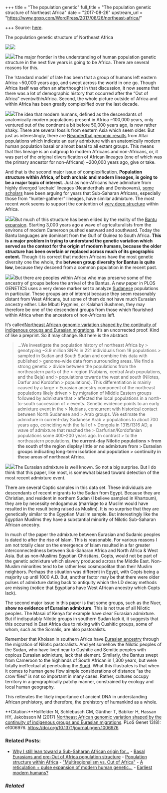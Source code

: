 +++
title = "The population genetic"
full_title = "The population genetic structure of Northeast Africa"
date = "2017-08-26"
upstream_url = "https://www.gnxp.com/WordPress/2017/08/26/northeast-africa/"

+++
Source: [here](https://www.gnxp.com/WordPress/2017/08/26/northeast-africa/).

The population genetic structure of Northeast Africa

[![](https://i0.wp.com/www.gnxp.com/WordPress/wp-content/uploads/2017/08/NEafrica.jpg?resize=600%2C283)![](https://i0.wp.com/www.gnxp.com/WordPress/wp-content/uploads/2017/08/NEafrica.jpg?resize=600%2C283)](http://journals.plos.org/plosgenetics/article?id=10.1371/journal.pgen.1006976)

[![](https://i0.wp.com/www.gnxp.com/WordPress/wp-content/uploads/2017/08/africa_biography.jpeg?resize=180%2C279)![](https://i0.wp.com/www.gnxp.com/WordPress/wp-content/uploads/2017/08/africa_biography.jpeg?resize=180%2C279)](https://www.amazon.com/exec/obidos/ASIN/067973869X/geneexpressio-20)The major frontier in the understanding of human population genetic structure in the next five years is going to be Africa. There are several reasons for this.

The ‘standard model’ of late has been that a group of humans left eastern Africa \~50,000 years ago, and swept across the world in one go. Though Africa itself was often an afterthought in that discussion, it now seems that there was a lot of demographic history that occurred after the “Out of Africa” event*within*Africa. Second, the whole picture outside of Africa and within Africa has been greatly complexified over the last decade.

[![](https://i0.wp.com/www.gnxp.com/WordPress/wp-content/uploads/2017/08/lone_surv.jpeg?resize=183%2C275)![](https://i0.wp.com/www.gnxp.com/WordPress/wp-content/uploads/2017/08/lone_surv.jpeg?resize=183%2C275)](https://www.amazon.com/exec/obidos/ASIN/1250023300/geneexpressio-20)The idea that modern humans, defined as the descendants of anatomically modern populations present in Africa \~100,000 years, only ventured out of the continent a bit before 50,000 years ago, is now rather shaky. There are several fossils from eastern Asia which seem older. But just as interestingly, there are [Neanderthal genomic results](http://www.nature.com/nature/journal/v530/n7591/abs/nature16544.html) from Altai populations which indicate an early admixture with an anatomically modern human population basal or almost basal to all extant groups. This means that this lineage is an outgroup to modern Africans and non-Africans, or, it was part of the original diversification of African lineages (one of which was the primary ancestor for non-Africans) \~200,000 years ago, give or take.

And that is the second major issue of complexification. **Population structure within Africa, of both archaic and modern lineages, is going to be a major topic of interest**. Just as non-Africans have admixture from highly diverged ‘archaic’ lineages (Neanderthals and Denisovans), [some scholars](http://www.pnas.org/content/108/37/15123.short) have been arguing for years that Sub-Saharan Africans, especially those from “hunter-gatherer” lineages, have similar admixture. The most recent work seems to support the contention of [very deep structure](http://www.biorxiv.org/content/biorxiv/suppl/2017/06/05/145409.DC1/145409-1.pdf) within Africa.

[![](https://i0.wp.com/www.gnxp.com/WordPress/wp-content/uploads/2017/08/languagemap.jpeg?resize=216%2C234)![](https://i0.wp.com/www.gnxp.com/WordPress/wp-content/uploads/2017/08/languagemap.jpeg?resize=216%2C234)](https://i0.wp.com/www.gnxp.com/WordPress/wp-content/uploads/2017/08/languagemap.jpeg)But much of this structure has been elided by the reality of the [Bantu expansion](https://en.wikipedia.org/wiki/Bantu_expansion). Starting 3,000 years ago a wave of agriculturalists from the environs of modern Cameroon pushed eastward and southward. Today the Bantu languages are dominant from the Gulf of Guinea to South Africa. **This is a major problem in trying to understand the genetic variation which served as the context for the origin of modern humans, because the older structure has been overlain or replaced across much of its geographic extent.** Though it is correct that modern Africans have the most genetic diversity one the whole, the **between group diversity for Bantus is quite low**, because they descend from a common population in the recent past.

[![](https://i0.wp.com/www.gnxp.com/WordPress/wp-content/uploads/2017/08/first_farmers.jpeg?resize=187%2C269)![](https://i0.wp.com/www.gnxp.com/WordPress/wp-content/uploads/2017/08/first_farmers.jpeg?resize=187%2C269)](https://www.amazon.com/exec/obidos/ASIN/0631205667/geneexpressio-20)But there are peoples within Africa who may preserve some of the ancestry of groups before the arrival of the Bantus. A new paper in PLOS GENETICS uses a very dense marker set to analyze [Sudanese](http://journals.plos.org/plosgenetics/article?id=10.1371/journal.pgen.1006976) populations in particular. These groups are of interest because they seem reasonably distant from West Africans, but some of them do not have much Eurasian ancestry either. Like Mbuti Pygmies, or Kalahari Bushmen, they may therefore be one of the descendent groups from those which flourished within Africa when the ancestors of non-Africans left.

It’s called[Northeast African genomic variation shaped by the continuity of indigenous groups and Eurasian migrations](http://journals.plos.org/plosgenetics/article?id=10.1371/journal.pgen.1006976). It’s an uncorrected proof. Kind of like a preprint. So it may change. But here is the abstract:

> …We investigate the population history of northeast Africa by > genotyping \~3.9 million SNPs in 221 individuals from 18 populations > sampled in Sudan and South Sudan and combine this data with published > genome-wide data from surrounding areas. We find a strong genetic > divide between the populations from the northeastern parts of the > region (Nubians, central Arab populations, and the Beja) and > populations towards the west and south (Nilotes, Darfur and Kordofan > populations). This differentiation is mainly caused by a large > Eurasian ancestry component of the northeast populations likely driven > by migration of Middle Eastern groups followed by admixture that > affected the local populations in a north-to-south succession of > events. Genetic evidence points to an early admixture event in the > Nubians, concurrent with historical contact between North Sudanese and > Arab groups. We estimate the admixture in current-day Sudanese Arab > populations to about 700 years ago, coinciding with the fall of > Dongola in 1315/1316 AD, a wave of admixture that reached the > Darfurian/Kordofanian populations some 400–200 years ago. In contrast > to the northeastern populations, **the current-day Nilotic populations > from the south of the region display little or no admixture from > Eurasian groups indicating long-term isolation and population > continuity in these areas of northeast Africa**.

[![](https://i0.wp.com/www.gnxp.com/WordPress/wp-content/uploads/2017/08/NEafricadmix.jpg?resize=350%2C622)![](https://i0.wp.com/www.gnxp.com/WordPress/wp-content/uploads/2017/08/NEafricadmix.jpg?resize=350%2C622)](http://journals.plos.org/plosgenetics/article?id=10.1371/journal.pgen.1006976)The Eurasian admixture is well known. So not a big surprise. But I do think that this paper, like most, is somewhat biased toward detection of the most recent admixture event.

There are several Coptic samples in this data set. These individuals are descendants of recent migrants to the Sudan from Egypt. Because they are Christian, and resident in northern Sudan (I believe sampled in Khartoum), they are by necessity endogamous (marriage to a Muslim would have resulted in the result being raised as Muslim). It is no surprise that they are genetically similar to the Egyptian Muslim sample. But interestingly like the Egyptian Muslims they have a substantial minority of Nilotic Sub-Saharan African ancestry.

In much of the paper the admixture between Eurasian and Sudanic peoples is dated to after the rise of Islam. This is reasonable. For various reasons I am not totally clear on the emergence of Islam resulted in a far greater interconnectedness between Sub-Saharan Africa and North Africa & West Asia. But as non-Muslims Egyptian Christians, Copts, would not be part of the genetic admixture which slavery produced across the Middle East. Non-Muslim minorities tend to be rather less cosmopolitan than their Muslim neighbors. Perhaps the situation was different in Egypt, with Copts being a majority up until 1000 A.D. But, another factor may be that there were older pulses of admixture dating back to antiquity which the LD decay methods are missing (notice that Egyptians have West African ancestry which Copts lack).

The second major issue in this paper is that some groups, such as the Nuer, **show no evidence of Eurasian admixture**. This is not true of all Nilotic peoples. The Masai of Kenya for example have clear Eurasian admixture. But if indisputably Nilotic groups in southern Sudan lack it, it suggests that this occurred in East Africa due to mixing with Cushitic groups, some of whom, such as the Somalis, are also pastoralists.

Remember that Khoisan in southern Africa have [Eurasian ancestry](http://www.pnas.org/content/111/7/2632.abstract) through the migration of Nilotic pastoralists. And yet somehow the Nilotic peoples of the Sudan, who have lived near to Cushitic and Semitic peoples with copious Eurasian admixture, lack that element. Similarly, the Bantus swept from Cameroon to the highlands of South African in 1,300 years, but were totally ineffectual at penetrating the [Sudd](https://en.wikipedia.org/wiki/Sudd). What this illustrates is that when it comes to human gene flow simple considerations of distance “as the crow flies” is not so important in many cases. Rather, cultures occupy territory in a geographically patchy manner, constrained by ecology and local human geography.

This reiterates the likely importance of ancient DNA in understanding African prehistory, and therefore, the prehistory of humankind as a whole.

**Citation:**Hollfelder N, Schlebusch CM, Günther T, Babiker H, Hassan HY, Jakobsson M (2017) [Northeast African genomic variation shaped by the continuity of indigenous groups and Eurasian migrations](http://journals.plos.org/plosgenetics/article?id=10.1371/journal.pgen.1006976). PLoS Genet 13(8): e1006976. https://doi.org/10.1371/journal.pgen.1006976



### Related Posts:

- [Why I still lean toward a Sub-Saharan African origin
  for…](https://www.gnxp.com/WordPress/2016/02/18/why-i-still-lean-toward-a-sub-saharan-african-origin-for-modern-humanity/) - [Basal Eurasians and pre-Out of Africa population
  structure](https://www.gnxp.com/WordPress/2014/10/23/basal-eurasians-and-pre-out-of-africa-population-structure/) - [Population structure within
  Africa](https://www.gnxp.com/WordPress/2011/03/16/population-structure-within-africa/) - ["Multiregionalism vs. Out of
  Africa"](https://www.gnxp.com/WordPress/2010/04/21/multiregionalism-vs-out-of-africa/) - [A reticulation + pulse expansion of modern human
  genetic…](https://www.gnxp.com/WordPress/2017/06/06/a-reticulation-pulse-expansion-of-modern-human-genetic-variation/) - [Earliest modern
  humans?](https://www.gnxp.com/WordPress/2007/10/17/earliest-modern-humans/)

### *Related*

[](https://www.addtoany.com/add_to/facebook?linkurl=https%3A%2F%2Fwww.gnxp.com%2FWordPress%2F2017%2F08%2F26%2Fnortheast-africa%2F&linkname=The%20population%20genetic%20structure%20of%20Northeast%20Africa "Facebook")[](https://www.addtoany.com/add_to/twitter?linkurl=https%3A%2F%2Fwww.gnxp.com%2FWordPress%2F2017%2F08%2F26%2Fnortheast-africa%2F&linkname=The%20population%20genetic%20structure%20of%20Northeast%20Africa "Twitter")[](https://www.addtoany.com/add_to/email?linkurl=https%3A%2F%2Fwww.gnxp.com%2FWordPress%2F2017%2F08%2F26%2Fnortheast-africa%2F&linkname=The%20population%20genetic%20structure%20of%20Northeast%20Africa "Email")[](https://www.addtoany.com/share)
